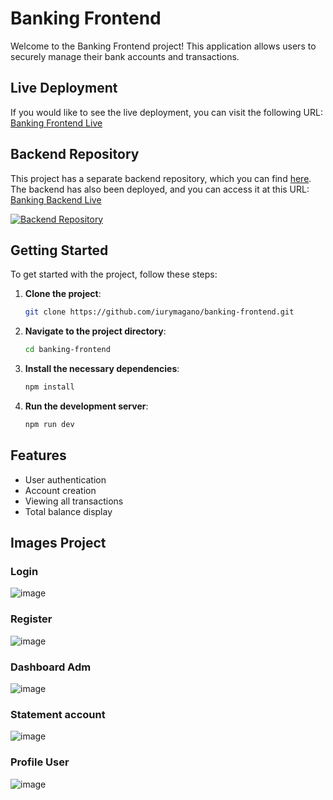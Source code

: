 # Banking Frontend

Welcome to the Banking Frontend project! This application allows users to securely manage their bank accounts and transactions.

## Live Deployment

If you would like to see the live deployment, you can visit the following URL: [Banking Frontend Live](https://banking-frontend-mocha.vercel.app/)

## Backend Repository

This project has a separate backend repository, which you can find [here](https://github.com/iurymagano/banking-backend). The backend has also been deployed, and you can access it at this URL: [Banking Backend Live](https://banking-backend-xi.vercel.app/)

[![Backend Repository](https://img.shields.io/badge/Go%20to-Backend%20Repository-blue?logo=github)](https://github.com/iurymagano/banking-backend)

## Getting Started

To get started with the project, follow these steps:

1. **Clone the project**:
   ```bash
   git clone https://github.com/iurymagano/banking-frontend.git
   ```
   
2. **Navigate to the project directory**:
   ```bash
   cd banking-frontend
   ```

3. **Install the necessary dependencies**:
   ```bash
   npm install
   ```

4. **Run the development server**:
   ```bash
   npm run dev
   ```

## Features

- User authentication
- Account creation
- Viewing all transactions
- Total balance display

## Images Project
### Login
![image](https://github.com/user-attachments/assets/953e8ca3-b299-4740-9332-21c962b0f34e)

### Register
![image](https://github.com/user-attachments/assets/527bc00b-14d0-4ae3-8a19-c65b9f4cad0b)

### Dashboard Adm
![image](https://github.com/user-attachments/assets/25475a97-c476-4a25-91a7-ba3cf47fef65)

### Statement account
![image](https://github.com/user-attachments/assets/6770ee2d-a531-4bd6-af65-4e81fb59ad02)

### Profile User
![image](https://github.com/user-attachments/assets/af4fd778-7e4f-404f-88c6-3ddf7689f4fd)







